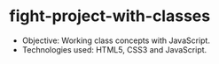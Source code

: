 # fight-project-with-classes
* Objective: Working class concepts with JavaScript.
* Technologies used: HTML5, CSS3 and JavaScript.
